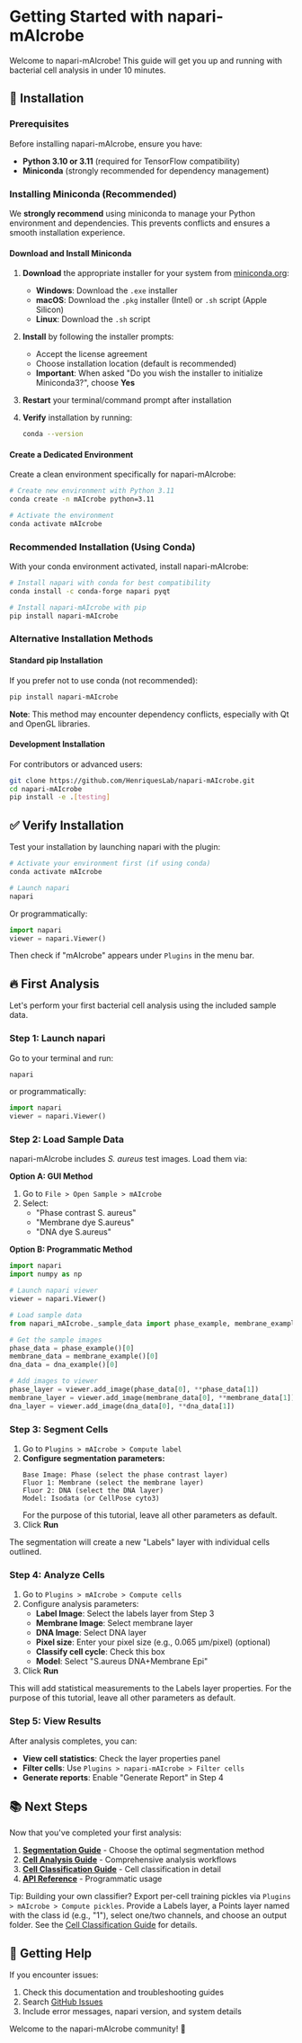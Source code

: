 # Getting Started with napari-mAIcrobe

Welcome to napari-mAIcrobe! This guide will get you up and running with bacterial cell analysis in under 10 minutes.

## 🚀 Installation

### Prerequisites

Before installing napari-mAIcrobe, ensure you have:

- **Python 3.10 or 3.11** (required for TensorFlow compatibility)
- **Miniconda** (strongly recommended for dependency management)

### Installing Miniconda (Recommended)

We **strongly recommend** using miniconda to manage your Python environment and dependencies. This prevents conflicts and ensures a smooth installation experience.

#### Download and Install Miniconda

1. **Download** the appropriate installer for your system from [miniconda.org](https://docs.conda.io/en/latest/miniconda.html):
   - **Windows**: Download the `.exe` installer
   - **macOS**: Download the `.pkg` installer (Intel) or `.sh` script (Apple Silicon)
   - **Linux**: Download the `.sh` script

2. **Install** by following the installer prompts:
   - Accept the license agreement
   - Choose installation location (default is recommended)
   - **Important**: When asked "Do you wish the installer to initialize Miniconda3?", choose **Yes**

3. **Restart** your terminal/command prompt after installation

4. **Verify** installation by running:
   ```bash
   conda --version
   ```

#### Create a Dedicated Environment

Create a clean environment specifically for napari-mAIcrobe:

```bash
# Create new environment with Python 3.11
conda create -n mAIcrobe python=3.11

# Activate the environment
conda activate mAIcrobe
```

### Recommended Installation (Using Conda)

With your conda environment activated, install napari-mAIcrobe:

```bash
# Install napari with conda for best compatibility
conda install -c conda-forge napari pyqt

# Install napari-mAIcrobe with pip
pip install napari-mAIcrobe
```

### Alternative Installation Methods

#### Standard pip Installation

If you prefer not to use conda (not recommended):

```bash
pip install napari-mAIcrobe
```

**Note**: This method may encounter dependency conflicts, especially with Qt and OpenGL libraries.

#### Development Installation

For contributors or advanced users:

```bash
git clone https://github.com/HenriquesLab/napari-mAIcrobe.git
cd napari-mAIcrobe
pip install -e .[testing]
```

## ✅ Verify Installation

Test your installation by launching napari with the plugin:

```bash
# Activate your environment first (if using conda)
conda activate mAIcrobe

# Launch napari
napari
```

Or programmatically:

```python
import napari
viewer = napari.Viewer()
```

Then check if "mAIcrobe" appears under `Plugins` in the menu bar.

## 🔥 First Analysis

Let's perform your first bacterial cell analysis using the included sample data.

### Step 1: Launch napari

Go to your terminal and run:

```bash
napari
```

or programmatically:

```python
import napari
viewer = napari.Viewer()
```

### Step 2: Load Sample Data

napari-mAIcrobe includes _S. aureus_ test images. Load them via:

**Option A: GUI Method**
1. Go to `File > Open Sample > mAIcrobe`
2. Select:
   - "Phase contrast S. aureus"
   - "Membrane dye S.aureus"
   - "DNA dye S.aureus"

**Option B: Programmatic Method**

```python
import napari
import numpy as np

# Launch napari viewer
viewer = napari.Viewer()

# Load sample data
from napari_mAIcrobe._sample_data import phase_example, membrane_example, dna_example

# Get the sample images
phase_data = phase_example()[0]
membrane_data = membrane_example()[0]
dna_data = dna_example()[0]

# Add images to viewer
phase_layer = viewer.add_image(phase_data[0], **phase_data[1])
membrane_layer = viewer.add_image(membrane_data[0], **membrane_data[1])
dna_layer = viewer.add_image(dna_data[0], **dna_data[1])
```

### Step 3: Segment Cells

1. Go to `Plugins > mAIcrobe > Compute label`
2. **Configure segmentation parameters:**
   ```
   Base Image: Phase (select the phase contrast layer)
   Fluor 1: Membrane (select the membrane layer)
   Fluor 2: DNA (select the DNA layer)
   Model: Isodata (or CellPose cyto3)
   ```
   For the purpose of this tutorial, leave all other parameters as default.
3. Click **Run**

The segmentation will create a new "Labels" layer with individual cells outlined.

### Step 4: Analyze Cells

1. Go to `Plugins > mAIcrobe > Compute cells`
2. Configure analysis parameters:
   - **Label Image**: Select the labels layer from Step 3
   - **Membrane Image**: Select membrane layer
   - **DNA Image**: Select DNA layer
   - **Pixel size**: Enter your pixel size (e.g., 0.065 μm/pixel) (optional)
   - **Classify cell cycle**: Check this box
   - **Model**: Select "S.aureus DNA+Membrane Epi"
3. Click **Run**

This will add statistical measurements to the Labels layer properties. For the purpose of this tutorial, leave all other parameters as default.

### Step 5: View Results

After analysis completes, you can:

- **View cell statistics**: Check the layer properties panel
- **Filter cells**: Use `Plugins > napari-mAIcrobe > Filter cells`
- **Generate reports**: Enable "Generate Report" in Step 4


## 📚 Next Steps

Now that you've completed your first analysis:

1. **[Segmentation Guide](segmentation-guide.md)** - Choose the optimal segmentation method
2. **[Cell Analysis Guide](cell-analysis.md)** - Comprehensive analysis workflows
3. **[Cell Classification Guide](cell-classification.md)** - Cell classification in detail
4. **[API Reference](../api/api-reference.md)** - Programmatic usage

Tip: Building your own classifier? Export per-cell training pickles via `Plugins > mAIcrobe > Compute pickles`. Provide a Labels layer, a Points layer named with the class id (e.g., "1"), select one/two channels, and choose an output folder. See the [Cell Classification Guide](cell-classification.md) for details.

## 🤝 Getting Help

If you encounter issues:

1. Check this documentation and troubleshooting guides
2. Search [GitHub Issues](https://github.com/HenriquesLab/napari-mAIcrobe/issues)
4. Include error messages, napari version, and system details

Welcome to the napari-mAIcrobe community! 🔬

